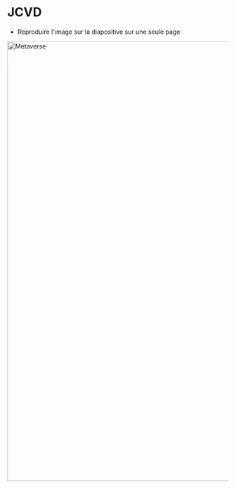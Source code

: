 # JCVD
- Reproduire l'image sur la diapositive sur une seule page
<img src="http://superadmin.sikara.fr/uploads/004jcvdexercice.PNG" alt="Metaverse" width="1000" />
